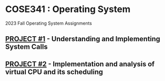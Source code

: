 # COSE341 : Operating System
2023 Fall Operating System Assignments
## [PROJECT #1](HW1) - Understanding and Implementing System Calls

## [PROJECT #2](HW2) - Implementation and analysis of virtual CPU and its scheduling
